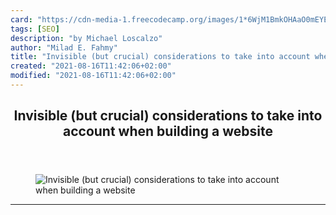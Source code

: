 ```yaml
---
card: "https://cdn-media-1.freecodecamp.org/images/1*6WjM1BmkOHAaO0mEYEJYsw.png"
tags: [SEO]
description: "by Michael Loscalzo"
author: "Milad E. Fahmy"
title: "Invisible (but crucial) considerations to take into account when building a website"
created: "2021-08-16T11:42:06+02:00"
modified: "2021-08-16T11:42:06+02:00"
---
```

<div class="site-wrapper">
<main id="site-main" class="site-main outer">
<div class="inner">
<article class="post-full post tag-seo tag-ux tag-ui tag-technology tag-web-design ">
<header class="post-full-header">
<h1 class="post-full-title">Invisible (but crucial) considerations to take into account when building a website</h1>
</header>
<figure class="post-full-image">
<picture>
<source media="(max-width: 700px)" sizes="1px" srcset="data:image/gif;base64,R0lGODlhAQABAIAAAAAAAP///yH5BAEAAAAALAAAAAABAAEAAAIBRAA7 1w">
<source media="(min-width: 701px)" sizes="(max-width: 800px) 400px,
(max-width: 1170px) 700px,
1400px" srcset="https://cdn-media-1.freecodecamp.org/images/1*6WjM1BmkOHAaO0mEYEJYsw.png 300w,
https://cdn-media-1.freecodecamp.org/images/1*6WjM1BmkOHAaO0mEYEJYsw.png 600w,
https://cdn-media-1.freecodecamp.org/images/1*6WjM1BmkOHAaO0mEYEJYsw.png 1000w,
https://cdn-media-1.freecodecamp.org/images/1*6WjM1BmkOHAaO0mEYEJYsw.png 2000w">
<img onerror="this.style.display='none'" src="https://cdn-media-1.freecodecamp.org/images/1*6WjM1BmkOHAaO0mEYEJYsw.png" alt="Invisible (but crucial) considerations to take into account when building a website">
</picture>
</figure>
<section class="post-full-content">
<div class="post-content medium-migrated-article">
</div>
<hr>
</section>
</article>
</div>
</main>
</div>
<!-- Google Tag Manager (noscript) -->
<!-- End Google Tag Manager (noscript) -->
